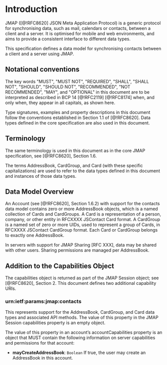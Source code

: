 # Introduction

JMAP ([@!RFC8620] JSON Meta Application Protocol) is a generic protocol for synchronising data, such as mail, calendars or contacts, between a client and a server. It is optimised for mobile and web environments, and aims to provide a consistent interface to different data types.

This specification defines a data model for synchronising contacts between a client and a server using JMAP.

## Notational conventions

The key words "MUST", "MUST NOT", "REQUIRED", "SHALL", "SHALL NOT", "SHOULD", "SHOULD NOT", "RECOMMENDED", "NOT RECOMMENDED", "MAY", and "OPTIONAL" in this document are to be interpreted as described in BCP 14 [@!RFC2119] [@!RFC8174] when, and only when, they appear in all capitals, as shown here.

Type signatures, examples and property descriptions in this document follow the conventions established in Section 1.1 of [@!RFC8620].  Data types defined in the core specification are also used in this document.

## Terminology

The same terminology is used in this document as in the core JMAP specification, see [@!RFC8620], Section 1.6.

The terms AddressBook, CardGroup, and Card (with these specific capitalizations) are used to refer to the data types defined in this document and instances of those data types.

## Data Model Overview

An Account (see [@!RFC8620], Section 1.6.2) with support for the contacts data model contains zero or more AddressBook objects, which is a named collection of Cards and CardGroups. A Card is a representation of a person, company, or other entity in RFCXXXX JSContact Card format. A CardGroup is a named set of zero or more UIDs, used to represent a group of Cards, in RFCXXXX JSContact CardGroup format. Each Card or CardGroup belongs to exactly one AddressBook.

In servers with support for JMAP Sharing [RFC XXX], data may be shared with other users. Sharing permissions are managed per AddressBook.

## Addition to the Capabilities Object

The capabilities object is returned as part of the JMAP Session object; see [@!RFC8620], Section 2. This document defines two additional capability URIs.

### urn:ietf:params:jmap:contacts

This represents support for the AddressBook, CardGroup, and Card data types and associated API methods. The value of this property in the JMAP Session capabilities property is an empty object.

The value of this property in an account’s accountCapabilities property is an object that MUST contain the following information on server capabilities and permissions for that account:

- **mayCreateAddressBook**: `Boolean`
  If true, the user may create an AddressBook in this account.
